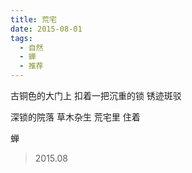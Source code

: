 ```yaml
---
title: 荒宅
date: 2015-08-01
tags:
  - 自然
  - 蝉
  - 推荐
---
```


古铜色的大门上
扣着一把沉重的锁
锈迹斑驳
<!--more-->
深锁的院落
草木杂生
荒宅里
住着

蝉

> 2015.08